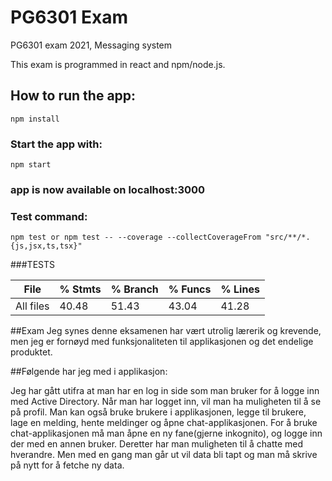 # PG6301 Exam

PG6301 exam 2021, Messaging system

This exam is programmed in react and npm/node.js.

## How to run the app:

    npm install

### Start the app with:

    npm start

### app is now available on localhost:3000



### Test command:
    npm test or npm test -- --coverage --collectCoverageFrom "src/**/*.{js,jsx,ts,tsx}"



###TESTS

File              |  % Stmts | % Branch |  % Funcs | % Lines  |   
------------------|----------|----------|----------|----------|
All files         |    40.48 |    51.43    |    43.04 |  41.28   |


##Exam
Jeg synes denne eksamenen har vært utrolig lærerik og krevende, 
men jeg er fornøyd med funksjonaliteten til applikasjonen og det endelige produktet.

##Følgende har jeg med i applikasjon:

Jeg har gått utifra at man har en log in side som man bruker for å logge inn med Active Directory.
Når man har logget inn, vil man ha muligheten til å se på profil. Man kan også bruke brukere i applikasjonen, legge til brukere,
lage en melding, hente meldinger og åpne chat-applikasjonen. For å bruke chat-applikasjonen må man åpne en ny fane(gjerne inkognito),
og logge inn der med en annen bruker. Deretter har man muligheten til å chatte med hverandre. Men med en gang man går ut vil data bli tapt og man må skrive på nytt
for å fetche ny data.
